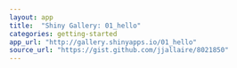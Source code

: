 ```yaml
---
layout: app
title:  "Shiny Gallery: 01_hello"
categories: getting-started
app_url: "http://gallery.shinyapps.io/01_hello"
source_url: "https://gist.github.com/jjallaire/8021850"
---
```




